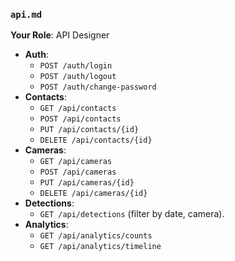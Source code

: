 ### `api.md`

**Your Role**: API Designer

* **Auth**:
  * `POST /auth/login`
  * `POST /auth/logout`
  * `POST /auth/change-password`
* **Contacts**:
  * `GET /api/contacts`
  * `POST /api/contacts`
  * `PUT /api/contacts/{id}`
  * `DELETE /api/contacts/{id}`
* **Cameras**:
  * `GET /api/cameras`
  * `POST /api/cameras`
  * `PUT /api/cameras/{id}`
  * `DELETE /api/cameras/{id}`
* **Detections**:
  * `GET /api/detections` (filter by date, camera).
* **Analytics**:
  * `GET /api/analytics/counts`
  * `GET /api/analytics/timeline`

